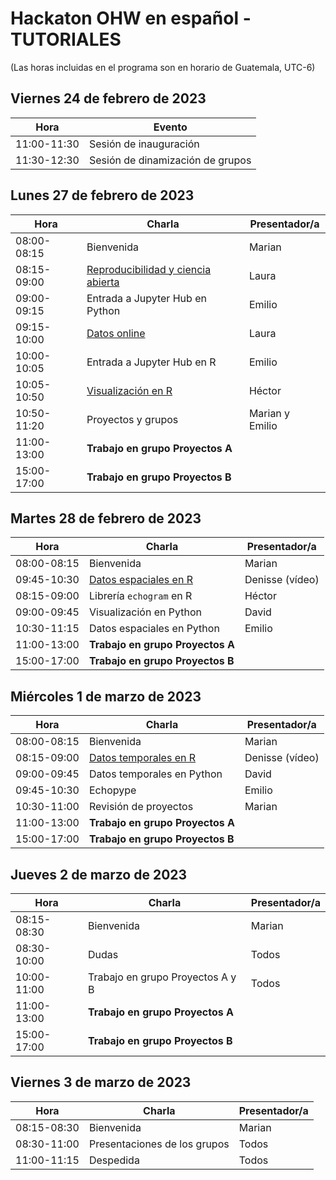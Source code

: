 # Hackaton OHW en español - TUTORIALES
(Las horas incluidas en el programa son en horario de Guatemala, UTC-6)

## Viernes 24 de febrero de 2023

| Hora |	Evento | 
| ------------- |--------|
|11:00-11:30|	Sesión de inauguración| 
|11:30-12:30| Sesión de dinamización de grupos| 

## Lunes 27 de febrero de 2023
 
| Hora |	Charla |	Presentador/a | 
| ------------- |-------- | ------------- |
|08:00-08:15|	Bienvenida|	Marian| 
|08:15-09:00|	[Reproducibilidad y ciencia abierta](https://github.com/Intercoonecta/tutoriales/blob/main/martes/Ciencia_abierta/Ciencia_abierta.pdf) |	Laura |
|09:00-09:15| Entrada a Jupyter Hub en Python|	Emilio|
|09:15-10:00|	[Datos online](https://github.com/Intercoonecta/tutoriales/blob/main/lunes/datos_online.ipynb) |	Laura| 
|10:00-10:05| Entrada a Jupyter Hub en R|Emilio	|
|10:05-10:50|	[Visualización en R](https://github.com/Intercoonecta/tutoriales/blob/main/lunes/Visualizacion_en_R/Visualizacion_en_R.md)	|Héctor|
|10:50-11:20|	Proyectos y grupos|Marian y Emilio	|
|11:00-13:00| **Trabajo en grupo Proyectos A**| |
|15:00-17:00| **Trabajo en grupo Proyectos B**| |


## Martes 28 de febrero de 2023

|Hora|	Charla|	Presentador/a|
| ------------- |-------- | ------------- |
|08:00-08:15|	Bienvenida|	Marian|
|09:45-10:30|	[Datos espaciales en R](https://github.com/Intercoonecta/tutoriales/blob/main/martes/Dia2_Datos_espaciales_R.md)|	Denisse (vídeo)|
|08:15-09:00|	Librería `echogram` en R| 	Héctor|
|09:00-09:45|	Visualización en Python|	David|
|10:30-11:15|	Datos espaciales en Python| 	Emilio|
|11:00-13:00| **Trabajo en grupo Proyectos A**| |
|15:00-17:00| **Trabajo en grupo Proyectos B**| |


## Miércoles 1 de marzo de 2023

|Hora|	Charla|	Presentador/a|
| ------------- |-------- | ------------- |
|08:00-08:15|	Bienvenida|	Marian|
|08:15-09:00|	[Datos temporales en R](https://github.com/Intercoonecta/tutoriales/blob/main/miercoles/Dia3_Datos_temporales_R.md)|	Denisse (vídeo)|
|09:00-09:45|	Datos temporales en Python|	David|
|09:45-10:30|	Echopype| 	Emilio |
|10:30-11:00| Revisión de proyectos| 	Marian|
|11:00-13:00| **Trabajo en grupo Proyectos A**| |
|15:00-17:00| **Trabajo en grupo Proyectos B**| |


## Jueves 2 de marzo de 2023

|Hora|	Charla|	Presentador/a|
| ------------- |-------- | ------------- |
|08:15-08:30|	Bienvenida|	Marian|
|08:30-10:00|	Dudas|	Todos|
|10:00-11:00|	Trabajo en grupo Proyectos A y B|	Todos|
|11:00-13:00| **Trabajo en grupo Proyectos A**| |
|15:00-17:00| **Trabajo en grupo Proyectos B**| |


## Viernes 3 de marzo de 2023

|Hora|	Charla|	Presentador/a|
| ------------- |-------- | ------------- |
|08:15-08:30|	Bienvenida|	Marian|
|08:30-11:00|	Presentaciones de los grupos|	Todos|
|11:00-11:15|	Despedida|	Todos|




